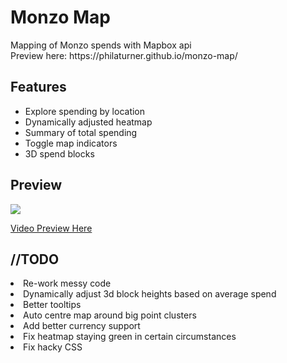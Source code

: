 <h1>Monzo Map</h1>
<p>Mapping of Monzo spends with Mapbox api<br>Preview here: https://philaturner.github.io/monzo-map/</p>
<h2>Features</h2>
  <ul><li>Explore spending by location</li>
  <li>Dynamically adjusted heatmap</li>
  <li>Summary of total spending</li>
  <li>Toggle map indicators</li>
  <li>3D spend blocks</li></ul>
<h2>Preview</h2>
<p><img src="https://preview.ibb.co/m3zfGa/Screen_Shot_2017_08_09_at_22_27_42.png" /></p>
<p><a href="https://giant.gfycat.com/MerryRichBlackwidowspider.mp4" target="_blank">Video Preview Here</a></p>
<h2>//TODO</h2
<ul><li>Re-work messy code</li>
<li>Dynamically adjust 3d block heights based on average spend</li>
<li>Better tooltips</li>
<li>Auto centre map around big point clusters</li>
<li>Add better currency support</li>
<li>Fix heatmap staying green in certain circumstances</li>
<li>Fix hacky CSS</li></ul>
